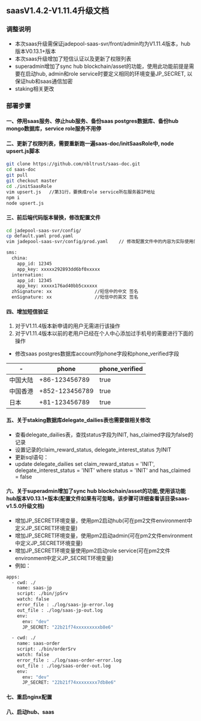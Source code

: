 ## saasV1.4.2-V1.11.4升级文档
### 调整说明
- 本次saas升级需保证jadepool-saas-svr/front/admin均为V1.11.4版本，hub版本V0.13.1+版本
- 本次saas升级增加了短信认证以及更新了权限列表
- superadmin增加了sync hub blockchain/asset的功能，使用此功能前提是需要在启动hub, admin和role service时要定义相同的环境变量JP_SECRET, 以保证hub和saas通信加密
- staking相关更改

### 部署步骤
#### 一、停用saas服务、停止hub服务、备份saas postgres数据库、备份hub mongo数据库，service role服务不用停
#### 二、更新了权限列表，需要重新跑一遍saas-doc/initSaasRole中, node upsert.js脚本
```bash
git clone https://github.com/nbltrust/saas-doc.git
cd saas-doc
git pull
git checkout master
cd ./initSaasRole
vim upsert.js   //第31行，要换成role service所在服务器IP地址
npm i
node upsert.js
```

####  三、前后端代码版本替换，修改配置文件
```bash
cd jadepool-saas-svr/config/
cp default.yaml prod.yaml
vim jadepool-saas-svr/config/prod.yaml    // 修改配置文件中的内容为实际使用的，这一次新增短信服务配置格式如下
```

```bash
sms:
  china:
    app_id: 12345
    app_key: xxxxx292893dd6bf0xxxxx
  internation:
    app_id: 12345
    app_key: xxxxx176ad40bb5cxxxxx
  zhSignature: xx                //短信中的中文 签名
  enSignature: xx                //短信中的英文 签名
```
#### 四、增加短信验证
1. 对于V1.11.4版本新申请的用户无需进行该操作
2. 对于V1.11.4版本以前的老用户已经在个人中心添加过手机号的需要进行下面的操作
- 修改saas postgres数据库account列phone字段和phone_verified字段

 -| phone |  phone_verified  
-|-|-
中国大陆 | +86-123456789 | true |
中国香港 | +852-123456789 | true |
日本 | +81-123456789 | true |

####  五、关于staking数据库delegate_dailies表也需要做相关修改
- 查看delegate_dailies表，查找status字段为INIT, has_claimed字段为false的记录
- 设置记录的claim_reward_status, delegate_interest_status 为INIT
- 更新sql语句：
- update delegate_dailies set claim_reward_status = 'INIT', delegate_interest_status = 'INIT' where status = 'INIT' and has_claimed = false

#### 六、关于superadmin增加了sync hub blockchain/asset的功能,使用该功能hub版本V0.13.1+版本(配置文件如果有可忽略，该步骤可详细查看该目录saas-v1.5.0升级文档)
- 增加JP_SECRET环境变量，使用pm2启动hub(可在pm2文件environment中定义JP_SECRET环境变量)
- 增加JP_SECRET环境变量，使用pm2启动admin(可在pm2文件environment中定义JP_SECRET环境变量)
- 增加JP_SECRET环境变量使用pm2启动role service(可在pm2文件environment中定义JP_SECRET环境变量)
- 例如：
```bash
apps:
  - cwd: ./
    name: saas-jp
    script: ./bin/jpSrv
    watch: false
    error_file : ./log/saas-jp-error.log
    out_file : ./log/saas-jp-out.log
    env:
      env: "dev"
      JP_SECRET: "22b21f74xxxxxxxxxb8e6"

  - cwd: ./
    name: saas-order
    script: ./bin/orderSrv
    watch: false
    error_file : ./log/saas-order-error.log
    out_file : ./log/saas-order-out.log
    env:
      env: "dev"
      JP_SECRET: "22b21f74xxxxxxxx7db8e6"
```
#### 七、重启nginx配置
#### 八、启动hub、saas























